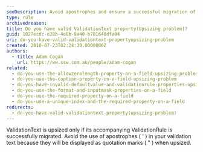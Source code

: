 ```yaml
---
seoDescription: Avoid apostrophes and ensure a successful migration of accompanying validation rules to prevent upsizing issues with your ValidationText property.
type: rule
archivedreason:
title: Do you have valid ValidationText property(Upsizing problem)?
guid: 1027ecdc-e28b-4e8b-8a40-b781640dfa04
uri: do-you-have-valid-validationtext-propertyupsizing-problem
created: 2010-07-23T02:24:30.0000000Z
authors:
  - title: Adam Cogan
    url: https://ww.ssw.com.au/people/adam-cogan
related:
  - do-you-use-the-allowzerolength-property-on-a-field-upsizing-problem
  - do-you-use-the-caption-property-on-a-field-upsizing-problem
  - do-you-have-invalid-defaultvalue-and-validationrule-properties-upsizing-problem
  - do-you-use-the-format-and-inputmask-properties-on-a-field
  - do-you-use-the-required-property-on-a-field
  - do-you-use-a-unique-index-and-the-required-property-on-a-field
redirects:
  - do-you-have-valid-validationtext-property(upsizing-problem)
---
```


ValidationText is upsized only if its accompanying ValidationRule is successfully migrated. Avoid the use of apostrophes ( ' ) in your validation text because they will be displayed as quotation marks ( " ) when upsized.

<!--endintro-->
